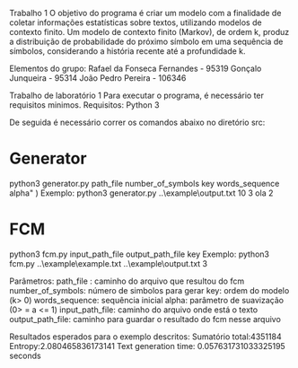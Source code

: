 Trabalho 1
O objetivo do programa é criar um modelo com a finalidade de coletar informações estatísticas sobre textos, utilizando modelos de contexto finito.
Um modelo de contexto finito (Markov), de ordem k, produz a distribuição de probabilidade do próximo símbolo em uma sequência de símbolos, considerando a história recente até a profundidade k.

Elementos do grupo:
Rafael da Fonseca Fernandes - 95319
Gonçalo Junqueira - 95314
João Pedro Pereira - 106346


Trabalho de laboratório 1
Para executar o programa, é necessário ter requisitos minimos.
Requisitos: Python 3

De seguida é necessário correr os comandos abaixo no diretório src:

# Generator
python3 generator.py path_file number_of_symbols key words_sequence alpha" )
Exemplo: python3 generator.py ..\example\output.txt 10 3 ola 2

# FCM
python3 fcm.py input_path_file output_path_file key
Exemplo: python3 fcm.py ..\example\example.txt ..\example\output.txt 3

Parâmetros:
path_file : caminho do arquivo que resultou do fcm
number_of_symbols: número de simbolos para gerar
key: ordem do modelo (k> 0)
words_sequence: sequência inicial
alpha: parâmetro de suavização (0> = a <= 1)
input_path_file: caminho do arquivo onde está o texto
output_path_file: caminho para guardar o resultado do fcm nesse arquivo

Resultados esperados para o exemplo descritos:
Sumatório total:4351184
Entropy:2.080465836173141
Text generation time: 0.057631731033325195 seconds
